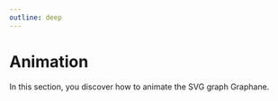 ```yaml
---
outline: deep
---
```


# Animation

In this section, you discover how to animate the SVG graph Graphane.